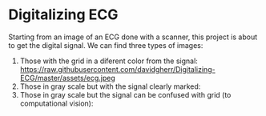 # Digitalizing ECG
Starting from an image of an ECG done with a scanner, this project is about to get the digital signal.
We can find three types of images:
1. Those with the grid in a diferent color from the signal:
   https://raw.githubusercontent.com/davidgherr/Digitalizing-ECG/master/assets/ecg.jpeg
3. Those in gray scale but with the signal clearly marked:
4. Those in gray scale but the signal can be confused with grid (to computational vision):
